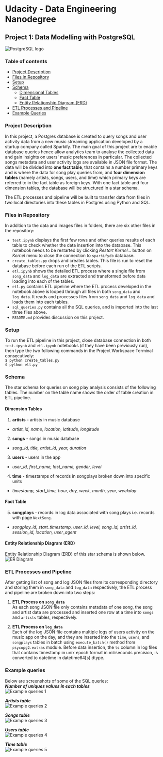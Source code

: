 # Udacity - Data Engineering Nanodegree

## Project 1: Data Modelling with PostgreSQL

![PostgreSQL logo](./images/postgres_logo.jpg "PostgreSQL logo")

### Table of contents

* [Project Description](#project-description)
* [Files in Repository](#files-in-repository)
* [Setup](#setup)
* [Schema](#schema)
    *   [Dimensional Tables](#dimensional-tables)
    *   [Fact Table](#fact-table)
    *   [Entity Relationship Diagram (ERD)](#erd)
* [ETL Processes and Pipeline](#etl)
* [Example Queries](#example-queries)

<div id="project-description"></div>

### Project Description
In this project, a Postgres database is created to query songs and user
activity data from a new music streaming application developed by a
startup company called Sparkify. The main goal of this project are to
enable database queries hence allow analytics team to analyse the
collected data and gain insights on users' music preferences in
particular. The collected songs metadata and user activity logs are
available in JSON file format. The data will be divided into **one fact
table**, that contains a number primary keys and is where the data for
song play queries from, and **four dimension tables** (namely artists,
songs, users, and time) which primary keys are referred to in the fact
table as foreign keys. With one fact table and four dimension tables,
the database will be structured in a star schema.

The ETL processes and pipeline will be built to transfer data from files
in two local directories into these tables in Postgres using Python and
SQL.

<div id="files-in-repository"></div>

### Files in Repository
In addition to the data and images files in folders, there are six other
files in the repository:

* `test.ipynb` displays the first few rows and other queries results of each table
    to check whether the data insertion into the database. This notebook
    needs to be restarted by clicking *Restart Kernel...* button on
    *Kernel* menu to close the connection to `sparkifydb` database.
* `create_tables.py` drops and creates tables. This file is run to reset the database
    before each run of the ETL scripts.
* `etl.ipynb` shows the detailed ETL process where a single file from `song_data`
    and `log_data` are extracted and transformed before data loading into each of the
    tables.
* `etl.py` contains ETL pipeline where the ETL process developed in the notebook above is
    looped through all files in both `song_data` and `log_data`.
    It reads and processes files from `song_data` and `log_data` and loads
    them into each tables.
* `sql_queries.py` contains all the SQL queries, and is imported into the last three
    files above.
* `README.md` provides discussion on this project.

<div id="setup"></div>

### Setup
To run the ETL pipeline in this project, close database connection in
both
`test.ipynb` and `etl.ipynb` notebooks (if they have been previously run), then type the two
following commands in the Project Workspace Terminal consecutively: <br>
`$ python create_tables.py` <br>
`$ python etl.py`

<div id="schema"></div>

### Schema
The star schema for queries on song play analysis consists of the
following tables. The number on the table name shows the order of table
creation in ETL pipeline.

<div id="dimensional-tables"></div>

#### Dimension Tables

1.  **artists** - artists in music database
  * _artist_id, name, location, latitude, longitude_

2.  **songs** - songs in music database
  * _song_id, title, artist_id, year, duration_

3.  **users** - users in the app
  *   _user_id, first_name, last_name, gender, level_

4.  **time** - timestamps of records in songplays broken down into specific units
  *   _timestamp, start_time, hour, day, week, month, year, weekday_

<div id="fact-table"></div>

#### Fact Table

5.  **songplays** - records in log data associated with song plays i.e. records with page
    `NextSong`.
  *   _songplay_id, start_timestamp, user_id, level, song_id, artist_id, session_id, location, user_agent_

<div id="erd"></div>

#### Entity Relationship Diagram (ERD)
Entity Relationship Diagram (ERD) of this star schema is shown below.<br>
![ER Diagram](./images/p1_sparkify_erd.png "ER Diagram")

<div id="etl"></div>

### ETL Processes and Pipeline
After getting list of song and log JSON files from its corresponding directory and storing them in
`song_data` and `log_data` respectively, the ETL process and pipeline are broken down into two steps:

1.  **ETL Process on `song_data`**<br>
    As each song JSON file only contains metadata of one song, the song
    and artist data are processed and inserted one row at a time into
    `songs` and `artists` tables, respectively.

2.  **ETL Process on `log_data`**<br>
    Each of the log JSON file contains multiple logs of users activity on the music app on the day, and they are inserted into
    the `time`, `users`,  and `songplays` tables in batch using `execute_batch()` method from `psycopg2.extras` module.
    Before data insertion, the `ts` column in log files that contains timestamp in unix epoch format in miliseconds precision,
    is converted to datetime in datetime64[s] dtype.

<div id="example-queries"></div>

### Example queries

Below are screenshots of some of the SQL queries:<br>
***Number of uniques values in each tables***<br>
![Example queries 1](./images/unique_rows_sc.png "Unique rows in sparkifydb database")

***Artists table***<br>
![Example queries 2](./images/artists_example.png "Sample of artists table")

***Songs table***<br>
![Example queries 3](./images/songs_example.png "Sample of songs table")

***Users table***<br>
![Example queries 4](./images/users_example.png "Sample of users table")

***Time table***<br>
![Example queries 5](./images/time_example.png "Sample of time table")
